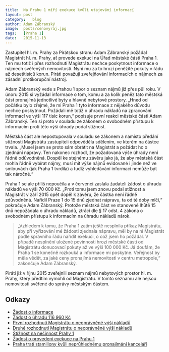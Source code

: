 ```yaml
---
title:	Na Prahu 1 míří exekuce kvůli utajování informací
layout:	post
category:	blog
author:	Adam Zábranský
image:	posts/cenovyraj.jpg
tags:	[Praha 1]
date:	2015-11-13
---
```


Zastupitel hl. m. Prahy za Pirátskou stranu Adam Zábranský požádal Magistrát hl. m. Prahy, ať provede exekuci na Úřad městské části Praha 1. Ten mu totiž i přes rozhodnutí Magistrátu nechce poskytnout informace o nájmech svěřených nemovitostí. Nyní mu za to hrozí peněžité pokuty v řádu až desetitisíců korun. Piráti považují zveřejňování informacích o nájmech za zásadní protikorupční nástroj.

Adam Zábranský vede s Prahou 1 spor o seznam nájmů již přes půl roku. V únoru 2015 si vyžádal informace o tom, komu a za kolik peněz tato městská část pronajímá jednotlivé byty a hlavně nebytové prostory. „Hned od počátku bylo zřejmé, že mi Praha 1 tyto informace z nějakého důvodu nechce poskytnout. Požádali mě totiž o úhradu nákladů na zpracování informací ve výši 117 tisíc korun,“  popisuje první reakci městské části Adam Zábranský. Ten si proto v souladu ze zákonem o svobodném přístupu k informacím proti této výši úhrady podal stížnost.

Městská část ale nepostupovala v souladu se zákonem a namísto předání stížnosti Magistrátu zastupiteli odpověděla sdělením, ve kterém na částce trvala. „Musel jsem se proto sám obrátit na Magistrát a požádat ho o zjednání nápravy. Ten nakonec rozhodl, že požadovaná výše úhrady není řádně odůvodněná. Dospěl ke stejnému závěru jako já, že aby městská část mohla řádně vybírat nájmy, musí mít výše nájmů evidované i jinde než ve smlouvách (jak Praha 1 tvrdila) a tudíž vyhledávání informací nemůže být tak náročné.“

Praha 1 se ale příliš nepoučila a v červenci zaslala žadateli žádost o úhradu nákladů ve výši 70 000 Kč. „Proti tomu jsem znovu podal stížnost a Magistrát v září 2015 opět dopěl k závěru, že částka není řádně zdůvodněná. Nařídil Praze 1 do 15 dnů zjednat nápravu, ta od té doby mlčí,“ pokračuje Adam Zábranský. Protože městská část ve stanovené lhůtě 15 dnů nepožádala o úhradu nákladů, ztrácí dle § 17 odst. 4 zákona o svobodném přístupu k informacím na úhradu nákladů nárok.

> „Vzhledem k tomu, že Praha 1 zatím ještě nesplnila příkaz Magistrátu, aby při vyřizování mé žádosti zjednala nápravu, měl by na ní Magistrát podle správního řádu nařídit exekuci, o což jsem ho požádal. V případě nesplnění uložené povinnosti hrozí městské části od Magistrátu donucovací pokuty až ve výši 100 000 Kč. Já doufám, že Praha 1 se konečně rozkouká a informace mi poskytne. Veřejnost by měla vědět, za jaké ceny pronajímá nemovitosti v centru metropole,“ zakončuje Adam Zábranský.

Piráti již v říjnu 2015 zveřejnili seznam nájmů nebytových prostor hl. m. Prahy, který předtím vymohli od Magistrátu. V tomto seznamu ale nejsou nemovitosti svěřené do správy městským částem.

Odkazy
------------------------
- [Žádost o informace](https://github.com/pirati-cz/KlubPraha/blob/master/spisy/2015/18-nakladani-s-nemovitostmi-mestske-casti/Praha1/1-zadost/vzor-zadosti.pdf)
- [Žádost o úhradu 116 960 Kč](https://github.com/pirati-cz/KlubPraha/blob/master/spisy/2015/18-nakladani-s-nemovitostmi-mestske-casti/Praha1/2-zadost-o-uhradu-nakladu/zadost-o-uhradu-nakladu.pdf)
- [První rozhodnutí Magistrátu o neoprávněné výši nákladů](https://github.com/pirati-cz/KlubPraha/blob/master/spisy/2015/18-nakladani-s-nemovitostmi-mestske-casti/Praha1/5-rozhodnuti-magistratu/rozhodnuti.pdf)
- [Druhé rozhodnutí Magistrátu o neoprávněné výši nákladů](https://github.com/pirati-cz/KlubPraha/blob/master/spisy/2015/18-nakladani-s-nemovitostmi-mestske-casti/Praha1/6-stiznost-na-vysi-nahrady/rozhodnut-magistratu-zjednani-napravy.pdf)
- [Stížnost na nečinnost Prahy 1](https://github.com/pirati-cz/KlubPraha/blob/master/spisy/2015/18-nakladani-s-nemovitostmi-mestske-casti/Praha1/7-stiznost-na-necinnost/stiznost-na-necinnost.pdf)
- [Žádost o provedení exekuce na Prahu 1](https://github.com/pirati-cz/KlubPraha/blob/master/spisy/2015/18-nakladani-s-nemovitostmi-mestske-casti/Praha1/8-navrh-na-exekuci/main.pdf)
- [Praha tratí stamiliony kvůli neprůhlednému pronajímání kanceláří](https://praha.pirati.cz/nevyhodne-najmy.html)
